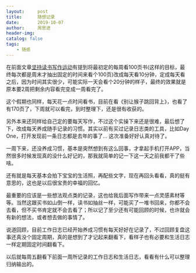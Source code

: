 ```yaml
---
layout:     post
title:      随想记录
date:       2019-10-07
author:     周思进
header-img:	
catalog: false
tags:
    - 随感
---
```


在前面文章[坚持读书写作运动](https://mp.weixin.qq.com/s?__biz=MzU5Nzk5Njg3OQ==&mid=2247483889&idx=1&sn=3bff062027ffb9fa3f9953c775500bdf&chksm=fe4ba5d1c93c2cc79348b74e490f962a4de227939b494778afb1f68a4851e94e2c3e5215c553&token=1402437388&lang=zh_CN#rd)有提到将最初定的每周看100页书(这样的目标，最终每次都是周末才抽出固定的时间来看个100页)改成每天看10分钟，定成每天看之后，因为时间其实很少，可能实际一天会看个20分钟的样子，最终的效果就是原本要2周把剩余内容看完变成一周看完了。

这个假期也同样，每天花一点时间看书，目前在看《别让猴子跳回背上》，也看了有170页了，下周就可以看完，到时整理下，还是很有收获的。

另外本来还同样给自己定的要每天写作，不过这个实操下来还是很难，最后想了下，改成每天养成随手记录的习惯。其实以前有买过记录日志类的工具，比如Day One，打开发现前一条日志都是去年的事了...  这次准备好好认真对待了。

一周下来，还没养成习惯，基本是突然想到有这么回事，才拿起手机打开APP，当然很多时候发现真的没什么好记的，那我就简单的记一下这一天之前我都干了些啥。

还有就是每天基本会拍下宝宝的生活照，再配些文字，现在再回头看看，真的挺有意思的，这也是以后很宝贵的幸福的回忆。

最重要的应该是一些想法观点类的记录，这也给我后面写作带来一点灵感素材等等。当然这跟买书如山倒一样，读书如抽丝一样，可能买了一堆书回来，你都不会去看，但不买书肯定就不会去看了；所以记了至少还有可能回顾的时候，也许就会有新的想法，或者想去做的事情了。

说道回顾，目前工作日志已经开始养成习惯有每天好好在记录了，不过回顾复盘这事还真没个固定周期，真的是想到了才记起来翻看下，看样子也有必要和生活日志一样定期固定时间翻看下。

以后就每周五翻看下前面一周所记录的工作日志和生活日志，看看有什么可以整理归纳输出的。

